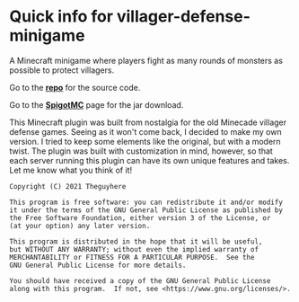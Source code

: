 # Quick info for villager-defense-minigame
A Minecraft minigame where players fight as many rounds of monsters as possible to protect villagers.

Go to the [**repo**](https://github.com/Theguyhere0/villager-defense-minigame) for the source code.<br>
<!-- Go to the [**wiki**](https://github.com/Theguyhere0/compressed-cobblestone/wiki) for more information.<br>-->
Go to the [**SpigotMC**](https://www.spigotmc.org/resources/villager-defense.90055/) page for the jar download.<br>
<!--Go to the [**demo video**](https://youtu.be/UI75ujSfUzc) for a detailed overview. -->

This Minecraft plugin was built from nostalgia for the old Minecade villager defense games.
Seeing as it won't come back, I decided to make my own version. I tried to keep some elements like the original, but with a modern twist.
The plugin was built with customization in mind, however, so that each server running this plugin can have its own unique features and takes.
Let me know what you think of it!

    Copyright (C) 2021 Theguyhere

    This program is free software: you can redistribute it and/or modify
    it under the terms of the GNU General Public License as published by
    the Free Software Foundation, either version 3 of the License, or
    (at your option) any later version.

    This program is distributed in the hope that it will be useful,
    but WITHOUT ANY WARRANTY; without even the implied warranty of
    MERCHANTABILITY or FITNESS FOR A PARTICULAR PURPOSE.  See the
    GNU General Public License for more details.

    You should have received a copy of the GNU General Public License
    along with this program.  If not, see <https://www.gnu.org/licenses/>.
